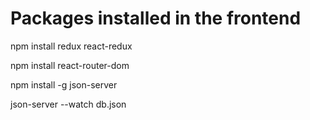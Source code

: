 # Packages installed in the frontend

npm install redux react-redux

npm install react-router-dom

npm install -g json-server

json-server --watch db.json

